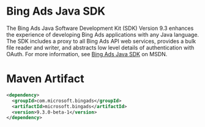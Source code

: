 # Bing Ads Java SDK

The Bing Ads Java Software Development Kit (SDK) Version 9.3 enhances the experience of developing Bing Ads applications with any Java language. The SDK includes a proxy to all Bing Ads API web services, provides a bulk file reader and writer, and abstracts low level details of authentication with OAuth. For more information, see [Bing Ads Java SDK](https://msdn.microsoft.com/en-US/library/bing-ads-java-sdk.aspx) on MSDN.

# Maven Artifact

```Xml
<dependency>
  <groupId>com.microsoft.bingads</groupId>
  <artifactId>microsoft.bingads</artifactId>
  <version>9.3.0-beta-1</version>
</dependency>
```
